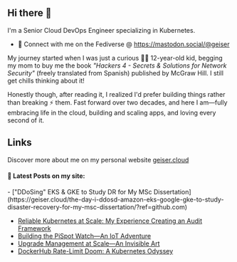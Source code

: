 ## Hi there 👋

I'm a Senior Cloud DevOps Engineer specializing in Kubernetes.

- 🛜 Connect with me on the Fediverse @ https://mastodon.social/@geiser

My journey started when I was just a curious 👦🏻 12-year-old kid, begging my mom to buy me the book _"Hackers 4 - Secrets & Solutions for Network Security"_ (freely translated from Spanish) published by McGraw Hill. I still get chills thinking about it! 

Honestly though, after reading it, I realized I'd prefer building things rather than breaking ⚡ them. Fast forward over two decades, and here I am—fully embracing life in the cloud, building and scaling apps, and loving every second of it.

## Links

Discover more about me on my personal website <a href="https://geiser.cloud/?ref=github.com" rel="me">geiser.cloud</a>


#### 📩 Latest Posts on my site:

<!-- BLOG-POST-LIST:START -->- ["DDoSing" EKS & GKE to Study DR for My MSc Dissertation](https://geiser.cloud/the-day-i-ddosd-amazon-eks-google-gke-to-study-disaster-recovery-for-my-msc-dissertation/?ref=github.com)
- [Reliable Kubernetes at Scale: My Experience Creating an Audit Framework](https://geiser.cloud/kubernetes-production-readiness-assessment-how-i-developed-the-product/?ref=github.com)
- [Building the PiSpot Watch—An IoT Adventure](https://geiser.cloud/building-the-pispot-watch-an-iot-adventure/?ref=github.com)
- [Upgrade Management at Scale—An Invisible Art](https://geiser.cloud/upgrade-management-at-scale-an-invisible-art/?ref=github.com)
- [DockerHub Rate-Limit Doom: A Kubernetes Odyssey](https://geiser.cloud/dockerhub-rate-limit-doom-a-kubernetes-odyssey/?ref=github.com)
<!-- BLOG-POST-LIST:END -->

<!--
**GeiserX/GeiserX** is a ✨ _special_ ✨ repository because its `README.md` (this file) appears on your GitHub profile.

Here are some ideas to get you started:

- 🔭 I’m currently working on ...
- 🌱 I’m currently learning ...
- 👯 I’m looking to collaborate on ...
- 🤔 I’m looking for help with ...
- 💬 Ask me about ...
- 📫 How to reach me: ...
- 😄 Pronouns: ...
- ⚡ Fun fact: ...
-->
